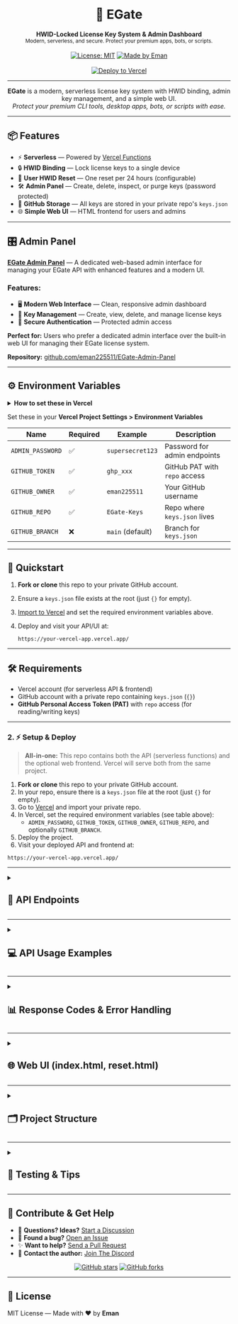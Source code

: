 

<div align="center">
  <h1>🔐 EGate</h1>
  <b>HWID-Locked License Key System & Admin Dashboard</b><br>
  <sub>Modern, serverless, and secure. Protect your premium apps, bots, or scripts.</sub>
  <br><br>
  <a href="LICENSE"><img src="https://img.shields.io/badge/license-MIT-blue.svg" alt="License: MIT"></a>
  <a href="https://github.com/eman225511"><img src="https://img.shields.io/badge/MADE%20BY-EMAN-ff69b4.svg" alt="Made by Eman"></a>
  <br><br>
  <a href="https://vercel.com/import"><img src="https://vercel.com/button" alt="Deploy to Vercel"></a>
</div>

---

<p align="center">
  <b>EGate</b> is a modern, serverless license key system with HWID binding, admin key management, and a simple web UI.<br>
  <i>Protect your premium CLI tools, desktop apps, bots, or scripts with ease.</i>
</p>

---

## 📦 Features

<ul>
  <li>⚡ <b>Serverless</b> — Powered by <a href="https://vercel.com/docs/functions">Vercel Functions</a></li>
  <li>🔒 <b>HWID Binding</b> — Lock license keys to a single device</li>
  <li>🔁 <b>User HWID Reset</b> — One reset per 24 hours (configurable)</li>
  <li>🛠️ <b>Admin Panel</b> — Create, delete, inspect, or purge keys (password protected)</li>
  <li>🐙 <b>GitHub Storage</b> — All keys are stored in your private repo's <code>keys.json</code></li>
  <li>🌐 <b>Simple Web UI</b> — HTML frontend for users and admins</li>
</ul>

---

## 🎛️ Admin Panel

**[EGate Admin Panel](https://github.com/eman225511/EGate-Admin-Panel)** — A dedicated web-based admin interface for managing your EGate API with enhanced features and a modern UI.

### Features:
- 🖥️ **Modern Web Interface** — Clean, responsive admin dashboard
- 🔑 **Key Management** — Create, view, delete, and manage license keys
- 🔐 **Secure Authentication** — Protected admin access

**Perfect for:** Users who prefer a dedicated admin interface over the built-in web UI for managing their EGate license system.

**Repository:** [github.com/eman225511/EGate-Admin-Panel](https://github.com/eman225511/EGate-Admin-Panel)

---

## ⚙️ Environment Variables


<details>
<summary><b>How to set these in Vercel</b></summary>

> Go to <a href="https://vercel.com/dashboard">Vercel Dashboard</a> → Project → Settings → Environment Variables

</details>

Set these in your <b>Vercel Project Settings &gt; Environment Variables</b>

| Name             | Required | Example           | Description                       |
|------------------|----------|-------------------|-----------------------------------|
| `ADMIN_PASSWORD` | ✅       | `supersecret123`  | Password for admin endpoints      |
| `GITHUB_TOKEN`   | ✅       | `ghp_xxx`         | GitHub PAT with `repo` access     |
| `GITHUB_OWNER`   | ✅       | `eman225511`      | Your GitHub username              |
| `GITHUB_REPO`    | ✅       | `EGate-Keys`      | Repo where `keys.json` lives      |
| `GITHUB_BRANCH`  | ❌       | `main` (default)  | Branch for `keys.json`            |

---

## 🚀 Quickstart

1. **Fork or clone** this repo to your private GitHub account.
2. Ensure a `keys.json` file exists at the root (just `{}` for empty).
3. [Import to Vercel](https://vercel.com/import) and set the required environment variables above.
4. Deploy and visit your API/UI at:

   ```
   https://your-vercel-app.vercel.app/
   ```

---

## 🛠️ Requirements

- Vercel account (for serverless API & frontend)
- GitHub account with a private repo containing `keys.json` (`{}`)
- **GitHub Personal Access Token (PAT)** with `repo` access (for reading/writing keys)

---

### 2. ⚡ Setup & Deploy

> **All-in-one:** This repo contains both the API (serverless functions) and the optional web frontend. Vercel will serve both from the same project.

1. **Fork or clone** this repo to your private GitHub account.
2. In your repo, ensure there is a `keys.json` file at the root (just `{}` for empty).
3. Go to [Vercel](https://vercel.com/import) and import your private repo.
4. In Vercel, set the required environment variables (see table above):
   - `ADMIN_PASSWORD`, `GITHUB_TOKEN`, `GITHUB_OWNER`, `GITHUB_REPO`, and optionally `GITHUB_BRANCH`.
5. Deploy the project.
6. Visit your deployed API and frontend at:

```
https://your-vercel-app.vercel.app/
```

---


<details>
<summary><h2>🔌 API Endpoints</h2></summary>

All requests are `GET` with query parameters. All endpoints are served from your Vercel deployment, e.g. `https://your-vercel-app.vercel.app/api/ENDPOINT`.

### `/verify` — Key Verification & HWID Binding

**Purpose:** Verify a license key and bind it to a hardware ID (HWID) on first use, or validate existing HWID binding.

**Parameters:**
- `key` *(required)* — The license key to verify (e.g., `ABCD-1234-EFGH`)
- `hwid` *(required)* — Hardware ID to bind/verify (e.g., device MAC address, CPU ID, etc.)

**Behavior:**
- First call: Binds the key to the provided HWID and returns `key bound to hwid`
- Subsequent calls: If HWID matches, returns `key verified`
- If HWID does not match, returns `hwid mismatch` (403)
- If key not found, returns `key not found` (404)

**Example Request:**
```
GET /api/verify?key=ABCD-1234-EFGH&hwid=MAC-00-11-22-33-44-55
```

**Response Examples:**
```
"key bound to hwid"
"key verified"
"hwid mismatch"
"key not found"
```

---

### `/reset` — HWID Reset (User)

**Purpose:** Reset the HWID binding for a key, allowing it to be bound to a new device. Limited to once every 24 hours per key.

**Parameters:**
- `key` *(required)* — The license key to reset

**Cooldown:** 24 hours (configurable in `api/reset.js`)

**Example Request:**
```
GET /api/reset?key=ABCD-1234-EFGH
```

**Response Examples:**
```
"hwid reset"
"cooldown: try again in X hours"
"key not found"
```

**Customization:**
To change the cooldown period, edit line **3** in `api/reset.js`:
```js
const Reset_Delay_Hours = 24; // Change this for a different delay
```

---

### `/make` *(Admin Only)*

**Purpose:** Generate a new random license key.

**Parameters:**
- `admin` *(required)* — Admin password (set via `ADMIN_PASSWORD` environment variable)

**Example Request:**
```
GET /api/make?admin=supersecret123
```

**Response Examples:**
```
<new-key-string>
"invalid admin password"
```

---

### `/info` *(Admin Only)*

**Purpose:** View information about a specific license key.

**Parameters:**
- `key` *(required)* — The license key to inspect
- `admin` *(required)* — Admin password

**Example Request:**
```
GET /api/info?key=ABCD-1234-EFGH&admin=supersecret123
```

**Response Examples:**
```json
{
  "hwid": "MAC-00-11-22-33-44-55",
  "last_reset": "2025-01-20T15:45:00.000Z"
}
"Key not found"
"Forbidden"
```

---

### `/delete` *(Admin Only)*

**Purpose:** Permanently delete a specific license key.

**Parameters:**
- `key` *(required)* — The license key to delete
- `admin` *(required)* — Admin password

**Example Request:**
```
GET /api/delete?key=ABCD-1234-EFGH&admin=supersecret123
```

**Response Examples:**
```
"Key deleted"
"Key not found"
"Forbidden"
```

---

### `/deleteAll` *(Admin Only)*

**Purpose:** **DANGER ZONE** — Permanently delete ALL license keys. Use with extreme caution!

**Parameters:**
- `admin` *(required)* — Admin password

**Example Request:**
```
GET /api/deleteAll?admin=supersecret123
```

**Response Examples:**
```
"All keys deleted"
"Forbidden"
```

---

### `/adminReset` *(Admin Only)*

**Purpose:** Instantly reset the HWID for any key (no cooldown, admin only).

**Parameters:**
- `key` *(required)* — The license key to reset
- `admin` *(required)* — Admin password

**Example Request:**
```
GET /api/adminReset?key=ABCD-1234-EFGH&admin=supersecret123
```

**Response Examples:**
```
"admin hwid reset successful"
"key not found"
"Forbidden"
```

### `/dump` (Admin Only)

**Purpose:** Fetch and return the full keys.json contents as JSON. Useful for backup, inspection, or exporting all license keys at once.

**Parameters:**
- `key` *(required)* — Admin password (same as ADMIN_PASSWORD env var)

**Example Request:**
`GET /api/dump?admin=YOUR_PASSWORD`

Returns the current `keys.json` from the GitHub repo. Requires admin password via query string.

**Query Parameters:**
- `admin` – Required. Admin password (set in `ADMIN_PASSWORD` environment variable).

**Response:**
```json
{
  "keys": {
    "exampleKey": {
      "hwid": "1234567890",
      "created": "2025-07-31T00:00:00Z",
    }
  }
}
Errors:
	403 Forbidden – if password is invalid
	500 Internal Server Error – if GitHub fetch fails
```
### `ping.js`

A lightweight endpoint to verify if the EGate API is online. Useful for uptime checks or basic health monitoring.

➤ Method

GET

➤ Example Request
`GET https://your-egate.vercel.app/api/ping`

➤ Example Response
```
{
  "status": "ok",
  "timestamp": "2025-08-01T01:23:45.678Z"
}
```


</details>

---

<details>
<summary><h2>💻 API Usage Examples</h2></summary>


### Python

```python
import requests

BASE = "https://your-vercel-app.vercel.app/api"
ADMIN_PASSWORD = "supersecret123"

# Helper: Print status and body
def print_response(resp):
    print(f"Status: {resp.status_code}")
    print(f"Body: {resp.text}")

# Example 1: Verify a key and bind HWID (first time)
def verify_key(key, hwid):
    resp = requests.get(f"{BASE}/verify", params={"key": key, "hwid": hwid})
    print_response(resp)
    return resp.text

# Example 2: Reset HWID (user)
def reset_hwid(key):
    resp = requests.get(f"{BASE}/reset", params={"key": key})
    print_response(resp)
    return resp.text

# Example 3: Generate new key (admin)
def create_new_key():
    resp = requests.get(f"{BASE}/make", params={"admin": ADMIN_PASSWORD})
    print_response(resp)
    return resp.text

# Example 4: Get key information (admin)
def get_key_info(key):
    resp = requests.get(f"{BASE}/info", params={"key": key, "admin": ADMIN_PASSWORD})
    print_response(resp)
    try:
        return resp.json()
    except Exception:
        return resp.text

# Example 5: Force reset HWID (admin)
def admin_reset_hwid(key):
    resp = requests.get(f"{BASE}/adminReset", params={"key": key, "admin": ADMIN_PASSWORD})
    print_response(resp)
    return resp.text

def delete_key(key):
    resp = requests.get(f"{BASE}/delete", params={"key": key, "admin": ADMIN_PASSWORD})
    print_response(resp)
    return resp.text

# Usage example:
if __name__ == "__main__":
    # Create a new key
    new_key = create_new_key().strip()
    # Verify and bind the key
    verify_key(new_key, "MAC-00-11-22-33-44-55")
    # Get key info
    get_key_info(new_key)
    # Admin HWID reset
    admin_reset_hwid(new_key)

# Example 6: Delete a specific key (admin)
def delete_key(key):
    resp = requests.get(f"{BASE}/delete", params={"key": key, "admin": ADMIN_PASSWORD})
    print_response(resp)
    return resp.text

# Usage example:
if __name__ == "__main__":
    # Generate a new key
    new_key_response = create_new_key()
    # Extract key from response (assumes format "New key: XXXX-YYYY-ZZZZ")
    if "New key:" in new_key_response:
        key = new_key_response.split("New key: ")[1].strip()
        # Verify and bind the key
        verify_key(key, "MAC-00-11-22-33-44-55")
        # Get key information
        info = get_key_info(key)
        # Reset HWID (admin)
        admin_reset_hwid(key)
```


### JavaScript (Node.js)

```js
const BASE = "https://your-vercel-app.vercel.app/api";
const ADMIN_PASSWORD = "supersecret123";

// Helper: Print status and body
async function printResponse(response) {
    console.log('Status:', response.status);
    const text = await response.text();
    console.log('Body:', text);
    return text;
}

// Example 1: Verify key with async/await and status check
async function verifyKey(key, hwid) {
    try {
        const response = await fetch(`${BASE}/verify?key=${key}&hwid=${hwid}`);
        await printResponse(response);
        if (response.status === 200) {
            // Success
        } else {
            // Handle error
        }
    } catch (error) {
        console.error('Error verifying key:', error);
    }
}

// Example 2: Create new key (admin)
async function createNewKey() {
    try {
        const response = await fetch(`${BASE}/make?admin=${ADMIN_PASSWORD}`);
        await printResponse(response);
    } catch (error) {
        console.error('Error creating key:', error);
    }
}

// Example 3: Get key info with error handling
async function getKeyInfo(key) {
    try {
        const response = await fetch(`${BASE}/info?key=${key}&admin=${ADMIN_PASSWORD}`);
        const text = await printResponse(response);
        try {
            const jsonResult = JSON.parse(text);
            console.log('Key Info (JSON):', jsonResult);
            return jsonResult;
        } catch {
            return text;
        }
    } catch (error) {
        console.error('Error getting key info:', error);
    }
}

// Example 4: Complete workflow
async function exampleWorkflow() {
    // Create a new key
    const response = await fetch(`${BASE}/make?admin=${ADMIN_PASSWORD}`);
    const newKeyResponse = await printResponse(response);
    if (newKeyResponse && newKeyResponse.includes('New key:')) {
        const key = newKeyResponse.split('New key: ')[1].trim();
        // Verify the key with different HWIDs
        await verifyKey(key, 'device-001');
        await verifyKey(key, 'device-002'); // This should fail
        // Get key information
        await getKeyInfo(key);
        // Reset HWID as admin
        const resetResponse = await fetch(`${BASE}/adminReset?key=${key}&admin=${ADMIN_PASSWORD}`);
        await printResponse(resetResponse);
    }
}

// Run the workflow
exampleWorkflow();
```

### JavaScript (Browser/Frontend)

```js
const API_BASE = "https://your-vercel-app.vercel.app/api";

// Example license verification form handler
document.getElementById('verifyForm').addEventListener('submit', async (e) => {
    e.preventDefault();
    
    const key = document.getElementById('keyInput').value;
    const hwid = document.getElementById('hwidInput').value;
    
    try {
        const response = await fetch(`${API_BASE}/verify?key=${key}&hwid=${hwid}`);
        const result = await response.text();
        
        document.getElementById('result').textContent = result;
        
        if (result.includes('verified')) {
            document.getElementById('result').className = 'success';
        } else {
            document.getElementById('result').className = 'error';
        }
    } catch (error) {
        document.getElementById('result').textContent = 'Network error: ' + error.message;
        document.getElementById('result').className = 'error';
    }
});

// Example admin panel functions
class EGateAdmin {
    constructor(apiBase, adminPassword) {
        this.api = apiBase;
        this.password = adminPassword;
    }
    
    async createKey() {
        const response = await fetch(`${this.api}/make?admin=${this.password}`);
        return await response.text();
    }
    
    async deleteKey(key) {
        const response = await fetch(`${this.api}/delete?key=${key}&admin=${this.password}`);
        return await response.text();
    }
    
    async getKeyInfo(key) {
        const response = await fetch(`${this.api}/info?key=${key}&admin=${this.password}`);
        const text = await response.text();
        try {
            return JSON.parse(text);
        } catch {
            return text;
        }
    }
}

// Usage
const admin = new EGateAdmin(API_BASE, 'yourpassword');
```


### curl (Command Line)

```bash
# Set your API base URL
API_BASE="https://your-vercel-app.vercel.app/api"
ADMIN_PASSWORD="supersecret123"

# Example 1: Verify a key and bind HWID (shows status)
curl -i -G "$API_BASE/verify" \
  --data-urlencode "key=ABCD-1234-EFGH" \
  --data-urlencode "hwid=MAC-00-11-22-33-44-55"

# Example 2: Reset HWID (user)
curl -i -G "$API_BASE/reset" \
  --data-urlencode "key=ABCD-1234-EFGH"

# Example 3: Create new key (admin)
curl -i -G "$API_BASE/make" \
  --data-urlencode "admin=${ADMIN_PASSWORD}"

# Example 4: Get key information (admin) - formatted JSON output
curl -i -G "$API_BASE/info" \
  --data-urlencode "key=ABCD-1234-EFGH" \
  --data-urlencode "admin=${ADMIN_PASSWORD}" | jq '.'

# Example 5: Force reset HWID (admin)
curl -i -G "$API_BASE/adminReset" \
  --data-urlencode "key=ABCD-1234-EFGH" \
  --data-urlencode "admin=${ADMIN_PASSWORD}"

# Example 6: Delete a key (admin)
curl -i -G "$API_BASE/delete" \
  --data-urlencode "key=ABCD-1234-EFGH" \
  --data-urlencode "admin=${ADMIN_PASSWORD}"

# Example 7: Batch operations script (shows status)
#!/bin/bash
API_BASE="https://your-vercel-app.vercel.app/api"
ADMIN_PASSWORD="supersecret123"

echo "Creating 5 new keys..."
for i in {1..5}; do
    echo "Key $i:"
    curl -i -s -G "$API_BASE/make" --data-urlencode "admin=${ADMIN_PASSWORD}"
    echo
done

echo -e "\nDone creating keys!"
```


### PowerShell (Windows)

```powershell
# PowerShell examples for Windows users
$API_BASE = "https://your-vercel-app.vercel.app/api"
$ADMIN_PASSWORD = "supersecret123"

# Helper: Print status and body
function Print-ApiResponse {
    param($Response)
    Write-Host "Status: $($Response.StatusCode)" -ForegroundColor Yellow
    Write-Host "Body: $($Response.Content.ReadAsStringAsync().Result)" -ForegroundColor Cyan
}

# Function to verify a key
function Verify-EGateKey {
    param(
        [string]$Key,
        [string]$HWID
    )
    $uri = "$API_BASE/verify?key=$Key&hwid=$HWID"
    try {
        $response = Invoke-WebRequest -Uri $uri -Method Get
        Print-ApiResponse $response
        return $response.Content
    }
    catch {
        Write-Host "Error: $($_.Exception.Message)" -ForegroundColor Red
    }
}

# Function to create a new key
function New-EGateKey {
    $uri = "$API_BASE/make?admin=$ADMIN_PASSWORD"
    try {
        $response = Invoke-WebRequest -Uri $uri -Method Get
        Print-ApiResponse $response
        return $response.Content
    }
    catch {
        Write-Host "Error: $($_.Exception.Message)" -ForegroundColor Red
    }
}

# Function to get key information
function Get-EGateKeyInfo {
    param([string]$Key)
    $uri = "$API_BASE/info?key=$Key&admin=$ADMIN_PASSWORD"
    try {
        $response = Invoke-WebRequest -Uri $uri -Method Get
        Print-ApiResponse $response
        return $response.Content
    }
    catch {
        Write-Host "Error: $($_.Exception.Message)" -ForegroundColor Red
    }
}

# Example usage
$newKey = New-EGateKey
if ($newKey -match "New key: (.+)") {
    $keyValue = $matches[1].Trim()
    Write-Host "Extracted key: $keyValue"
    # Verify the key
    Verify-EGateKey -Key $keyValue -HWID "WIN-PC-12345"
    # Get key info
    Get-EGateKeyInfo -Key $keyValue
}
```

---

**Tip:** Always check both the HTTP status code and the response body for errors or success. The API uses standard status codes for error handling, so robust clients should not assume 200 for all responses.

</details>

---

<details>
<summary><h2>📊 Response Codes & Error Handling</h2></summary>


### HTTP Status Codes

API endpoints return standard HTTP status codes. The most common are:

| Status Code | Meaning                                 |
|-------------|-----------------------------------------|
| 200         | Success                                 |
| 400         | Bad Request (missing/invalid parameters)|
| 403         | Forbidden (wrong admin password, HWID mismatch) |
| 404         | Not Found (key not found)               |
| 405         | Method Not Allowed                      |
| 429         | Too Many Requests (cooldown active)     |
| 500         | Internal Server Error                   |

Check both the status code and response body for the result.

### Common Response Messages

| Response                        | When/Why                                      |
|----------------------------------|-----------------------------------------------|
| `"key bound to hwid"`            | First-time verification, HWID is now bound    |
| `"key verified"`                 | HWID matches, key is valid                   |
| `"hwid mismatch"`                | HWID does not match bound HWID (403)         |
| `"key not found"`                | Key does not exist (404)                     |
| `"hwid reset"`                   | HWID reset successful                        |
| `"cooldown: try again in X hours"` | HWID reset attempted too soon (429)        |
| `"invalid admin password"`       | Wrong admin password (403, /make)            |
| `"Forbidden"`                    | Wrong admin password (403, admin endpoints)  |
| `"Key deleted"`                  | Key deleted (admin)                          |
| `"All keys deleted"`             | All keys deleted (admin)                     |
| `"admin hwid reset successful"`  | Admin forced HWID reset                      |

### Error Handling Best Practices

#### Python Example with Comprehensive Error Handling

```python
import requests
import time
from typing import Dict, Union

class EGateClient:
    def __init__(self, api_base: str, admin_password: str = None):
        self.api_base = api_base
        self.admin_password = admin_password
    
    def verify_key(self, key: str, hwid: str) -> Dict[str, Union[str, bool]]:
        """Verify a key with comprehensive error handling"""
        try:
            response = requests.get(
                f"{self.api_base}/verify",
                params={"key": key, "hwid": hwid},
                timeout=10
            )
            
            result = response.text.strip()
            
            if "key verified and hwid bound" in result:
                return {"success": True, "message": result, "bound": True}
            elif "key and hwid verified" in result:
                return {"success": True, "message": result, "bound": False}
            elif "invalid key" in result:
                return {"success": False, "error": "INVALID_KEY", "message": result}
            elif "hwid mismatch" in result:
                return {"success": False, "error": "HWID_MISMATCH", "message": result}
            else:
                return {"success": False, "error": "UNKNOWN", "message": result}
                
        except requests.exceptions.Timeout:
            return {"success": False, "error": "TIMEOUT", "message": "Request timed out"}
        except requests.exceptions.RequestException as e:
            return {"success": False, "error": "NETWORK", "message": str(e)}
    
    def reset_hwid_with_retry(self, key: str, max_retries: int = 3) -> Dict[str, Union[str, bool]]:
        """Reset HWID with automatic retry on cooldown"""
        for attempt in range(max_retries):
            try:
                response = requests.get(f"{self.api_base}/reset", params={"key": key})
                result = response.text.strip()
                
                if "hwid reset successful" in result:
                    return {"success": True, "message": result}
                elif "reset cooldown active" in result:
                    # Extract hours from message if possible
                    import re
                    hours_match = re.search(r'(\d+(?:\.\d+)?)\s*hours?', result)
                    if hours_match and attempt < max_retries - 1:
                        hours = float(hours_match.group(1))
                        if hours <= 1:  # Only wait if it's reasonable
                            print(f"Cooldown active, waiting {hours * 3600:.0f} seconds...")
                            time.sleep(hours * 3600)
                            continue
                    return {"success": False, "error": "COOLDOWN", "message": result}
                else:
                    return {"success": False, "error": "OTHER", "message": result}
                    
            except Exception as e:
                if attempt == max_retries - 1:
                    return {"success": False, "error": "NETWORK", "message": str(e)}
                time.sleep(2 ** attempt)  # Exponential backoff
        
        return {"success": False, "error": "MAX_RETRIES", "message": "Max retries exceeded"}

# Usage example
client = EGateClient("https://your-app.vercel.app/api", "admin123")

# Verify with error handling
result = client.verify_key("ABCD-1234", "device-001")
if result["success"]:
    print(f"✅ Verification successful: {result['message']}")
else:
    print(f"❌ Verification failed: {result['error']} - {result['message']}")
```

#### JavaScript Example with Promise-based Error Handling

```javascript
class EGateAPI {
    constructor(baseUrl, adminPassword = null) {
        this.baseUrl = baseUrl;
        this.adminPassword = adminPassword;
    }
    
    async makeRequest(endpoint, params = {}) {
        const url = new URL(`${this.baseUrl}/${endpoint}`);
        Object.keys(params).forEach(key => {
            if (params[key] !== null && params[key] !== undefined) {
                url.searchParams.append(key, params[key]);
            }
        });
        
        try {
            const response = await fetch(url, { method: 'GET' });
            
            if (!response.ok) {
                throw new Error(`HTTP ${response.status}: ${response.statusText}`);
            }
            
            const text = await response.text();
            return { success: true, data: text };
            
        } catch (error) {
            return { success: false, error: error.message };
        }
    }
    
    async verifyKey(key, hwid) {
        const result = await this.makeRequest('verify', { key, hwid });
        
        if (!result.success) {
            return { success: false, error: 'NETWORK_ERROR', message: result.error };
        }
        
        const message = result.data.trim();
        
        if (message.includes('key verified and hwid bound')) {
            return { success: true, status: 'BOUND', message };
        } else if (message.includes('key and hwid verified')) {
            return { success: true, status: 'VERIFIED', message };
        } else if (message.includes('invalid key')) {
            return { success: false, error: 'INVALID_KEY', message };
        } else if (message.includes('hwid mismatch')) {
            return { success: false, error: 'HWID_MISMATCH', message };
        } else {
            return { success: false, error: 'UNKNOWN', message };
        }
    }
    
    async createKeyWithValidation() {
        if (!this.adminPassword) {
            return { success: false, error: 'NO_ADMIN_PASSWORD', message: 'Admin password required' };
        }
        
        const result = await this.makeRequest('make', { admin: this.adminPassword });
        
        if (!result.success) {
            return { success: false, error: 'NETWORK_ERROR', message: result.error };
        }
        
        const message = result.data.trim();
        
        if (message.includes('New key:')) {
            const key = message.replace('New key:', '').trim();
            return { success: true, key, message };
        } else if (message.includes('forbidden')) {
            return { success: false, error: 'UNAUTHORIZED', message };
        } else {
            return { success: false, error: 'UNKNOWN', message };
        }
    }
}

// Usage with proper error handling
async function handleLicenseVerification(api, licenseKey, deviceId) {
    try {
        const result = await api.verifyKey(licenseKey, deviceId);
        
        if (result.success) {
            switch (result.status) {
                case 'BOUND':
                    console.log('🔗 License bound to this device');
                    return true;
                case 'VERIFIED':
                    console.log('✅ License verified successfully');
                    return true;
            }
        } else {
            switch (result.error) {
                case 'INVALID_KEY':
                    console.log('❌ Invalid license key');
                    break;
                case 'HWID_MISMATCH':
                    console.log('⚠️ License is bound to a different device');
                    // Offer HWID reset option
                    break;
                case 'NETWORK_ERROR':
                    console.log('🌐 Network error:', result.message);
                    // Implement retry logic
                    break;
                default:
                    console.log('❓ Unknown error:', result.message);
            }
            return false;
        }
    } catch (error) {
        console.error('💥 Unexpected error:', error);
        return false;
    }
}
```

</details>

---

<details>
<summary><h2>🌐 Web UI (index.html, reset.html)</h2></summary>

## 🌐 Main Page
- 🔐 Check Key
- 🔁 Reset HWID
- 🧑‍💼 Admin Panel (make, delete, inspect, force reset keys)

> 📌 **Configure your API URL:**
> In `index.html`, set your deployed API base URL on **line 96**:
```js
const API = "https://your-vercel-app.vercel.app/api";
```

## 🌐 User Reset Page

A standalone page for users to easily reset their HWID binding without needing the full admin panel.

### 🔗 `reset.html`

- **Purpose:** Allows end-users to reset their license key's HWID using just the key (no admin login required).
- **Endpoint Called:** `GET /api/reset?key=YOUR_LICENSE_KEY`
- **Validates:** Cooldown and key existence.
- **Displays:** Clear feedback messages (e.g. "hwid reset", "cooldown", "key not found").

### 🧪 Usage

1. Upload `reset.html` to the root of your Vercel deployment (same folder as `index.html`).
2. Users visit:
   `https://your-vercel-app.vercel.app/reset.html`
3. Enter license key and hit **Reset HWID**.

### 📦 Developer Notes

- Works with your existing `/api/reset` endpoint (GET-based).
- Handles all common status codes:
- `200` → success: `✅ hwid reset`
- `429` → cooldown active: `❌ cooldown: try again in X hours`
- `404` → invalid key: `❌ key not found`
- `500` → server error


</details>

---

<details>
<summary><h2>🗂️ Project Structure</h2></summary>

```
EGate/
├── api/                        # 🔌 Serverless API endpoints (Vercel Functions)
│   ├── make.js                 # 🔑 Generate new license keys (admin)
│   ├── verify.js               # ✅ Verify keys & bind/validate HWID
│   ├── reset.js                # 🔄 User HWID reset (24h cooldown)
│   ├── info.js                 # 📋 Get key information (admin)
│   ├── delete.js               # 🗑️ Delete specific key (admin)
│   ├── deleteAll.js            # ☠️ Delete all keys (admin)
│   └── adminReset.js           # 🛠️ Force HWID reset, no cooldown (admin)
├── utils/
│   └── github.js               # 🐙 GitHub API integration utilities
├── keys.json                   # 📦 License keys database (JSON format)
├── index.html                  # 🌐 Web UI & admin dashboard
├── package.json                # 📄 Project dependencies & metadata
├── vercel.json                 # ⚙️ Vercel deployment configuration (auto-generated)
└── README.md                   # 📖 This documentation file
```

### File Descriptions

#### API Endpoints (`/api/` folder)
- **`make.js`** - Creates new random license keys. Requires admin authentication.
- **`verify.js`** - Core verification logic. Binds keys to HWID on first use, validates on subsequent calls.
- **`reset.js`** - Allows users to reset their HWID binding once every 24 hours.
- **`info.js`** - Returns detailed information about a key (creation date, HWID, reset history).
- **`delete.js`** - Removes a specific license key from the system.
- **`deleteAll.js`** - Nuclear option - removes ALL keys (admin only, use with caution).
- **`adminReset.js`** - Instant HWID reset for customer support scenarios.

#### Utilities (`/utils/` folder)
- **`github.js`** - Handles all GitHub API operations (read/write `keys.json`, authentication).

#### Core Files
- **`keys.json`** - The database file stored in your GitHub repo. Structure:
  ```json
  {
    "ABCD-1234-EFGH": {
      "created": "2025-01-15T10:30:00.000Z",
      "hwid": "MAC-00-11-22-33-44-55",
      "lastReset": "2025-01-20T15:45:00.000Z"
    }
  }
  ```
- **`index.html`** - Complete web interface with user verification form and admin panel.

#### Configuration Files
- **`package.json`** - Defines the project as a Node.js application for Vercel.

</details>

---

<details>
<summary><h2>🧪 Testing & Tips</h2></summary>

- Use Postman, Insomnia, curl, or the provided frontend to test endpoints
- All API endpoints are GET-based and require the correct query parameters
- HWID resets are locked to 24h (unless using `/adminReset` as admin)
- All data is stored in your private GitHub repo's `keys.json` file
- Vercel serves both the API and the web UI from the same deployment

</details>

---



## 🤝 Contribute & Get Help

- 💬 <b>Questions? Ideas?</b> <a href="https://github.com/eman225511/EGate/discussions">Start a Discussion</a>
- 🐞 <b>Found a bug?</b> <a href="https://github.com/eman225511/EGate/issues">Open an Issue</a>
- ✨ <b>Want to help?</b> <a href="https://github.com/eman225511/EGate/pulls">Send a Pull Request</a>
- 📧 <b>Contact the author:</b> <a href="https://discord.gg/W5DgDZ4Hu6">Join The Discord</a>

<div align="center">
  <a href="https://github.com/eman225511/EGate"><img src="https://img.shields.io/github/stars/eman225511/EGate?style=social" alt="GitHub stars"></a>
  <a href="https://github.com/eman225511/EGate/fork"><img src="https://img.shields.io/github/forks/eman225511/EGate?style=social" alt="GitHub forks"></a>
</div>

---

## 📄 License

MIT License — Made with ❤️ by **Eman**
